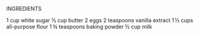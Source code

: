 INGREDIENTS

1 cup white sugar
½ cup butter 
2 eggs
2 teaspoons vanilla extract
1 ½ cups all-purpose flour
1 ¾ teaspoons baking powder
½ cup milk